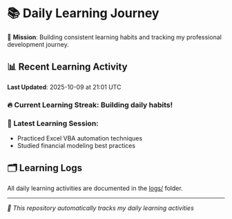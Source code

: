 # 📚 Daily Learning Journey

🎯 **Mission**: Building consistent learning habits and tracking my professional development journey.

## 📊 Recent Learning Activity

**Last Updated**: 2025-10-09 at 21:01 UTC

### 🔥 Current Learning Streak: Building daily habits!

### 📝 Latest Learning Session:
- Practiced Excel VBA automation techniques
- Studied financial modeling best practices

## 🗂️ Learning Logs

All daily learning activities are documented in the [logs/](./logs/) folder.

---
*🤖 This repository automatically tracks my daily learning activities*
